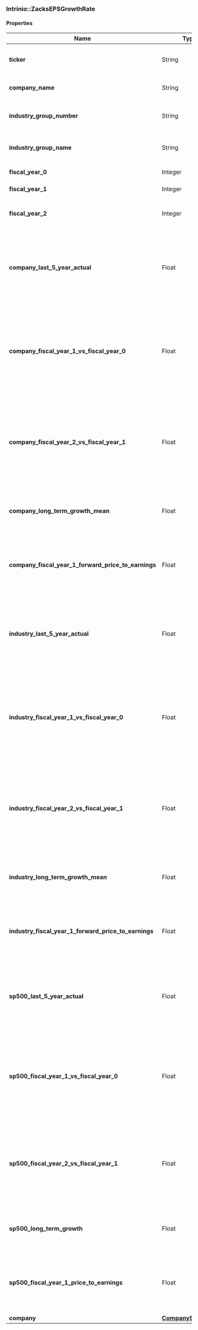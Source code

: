 

[//]: # (CLASS:Intrinio::ZacksEPSGrowthRate)

[//]: # (KIND:object)

### Intrinio::ZacksEPSGrowthRate

#### Properties

[//]: # (START_DEFINITION)

Name | Type | Description
------------ | ------------- | -------------
**ticker** | String | The Zacks common exchange ticker &nbsp;
**company_name** | String | The company name &nbsp;
**industry_group_number** | String | The Zacks industry group number &nbsp;
**industry_group_name** | String | The Zacks industry group name &nbsp;
**fiscal_year_0** | Integer | The current fiscal year &nbsp;
**fiscal_year_1** | Integer | The next fiscal year &nbsp;
**fiscal_year_2** | Integer | The fiscal year after the next fiscal year &nbsp;
**company_last_5_year_actual** | Float | The company&#39;s last 5 year actual percentage earnings-per-share (EPS) growth rate &nbsp;
**company_fiscal_year_1_vs_fiscal_year_0** | Float | The company&#39;s current fiscal year / last fiscal year percentage earnings-per-share (EPS) growth rate &nbsp;
**company_fiscal_year_2_vs_fiscal_year_1** | Float | The company&#39;s next fiscal year / current fiscal year percentage earnings-per-share (EPS) growth rate &nbsp;
**company_long_term_growth_mean** | Float | The company&#39;s long term growth rate mean estimate &nbsp;
**company_fiscal_year_1_forward_price_to_earnings** | Float | The company&#39;s forward (current fiscal year) price-to-earnings (P/E) ratio &nbsp;
**industry_last_5_year_actual** | Float | The industry&#39;s last 5 year actual percentage earnings-per-share (EPS) growth rate &nbsp;
**industry_fiscal_year_1_vs_fiscal_year_0** | Float | The industry&#39;s current fiscal year / last fiscal year percentage earnings-per-share (EPS) growth rate &nbsp;
**industry_fiscal_year_2_vs_fiscal_year_1** | Float | The industry&#39;s next fiscal year / current fiscal year percentage earnings-per-share (EPS) growth rate &nbsp;
**industry_long_term_growth_mean** | Float | The industry&#39;s long term growth rate mean estimate &nbsp;
**industry_fiscal_year_1_forward_price_to_earnings** | Float | The industry&#39;s forward (current fiscal year) price-to-earnings (P/E) ratio &nbsp;
**sp500_last_5_year_actual** | Float | The S&amp;P 500&#39;s last 5 year actual percentage earnings-per-share (EPS) growth rate &nbsp;
**sp500_fiscal_year_1_vs_fiscal_year_0** | Float | The S&amp;P 500&#39;s current fiscal year / last fiscal year percentage earnings-per-share (EPS) growth rate &nbsp;
**sp500_fiscal_year_2_vs_fiscal_year_1** | Float | The S&amp;P 500&#39;s next fiscal year / current fiscal year percentage earnings-per-share (EPS) growth rate &nbsp;
**sp500_long_term_growth** | Float | The S&amp;P 500&#39;s long term growth rate mean estimate &nbsp;
**sp500_fiscal_year_1_price_to_earnings** | Float | The S&amp;P 500&#39;s forward (current fiscal year) price-to-earnings (P/E) ratio &nbsp;
**company** | [**CompanySummary**](CompanySummary.md) |  &nbsp;

[//]: # (END_DEFINITION)


[//]: # (CONTAINED_CLASS:Intrinio::CompanySummary)



